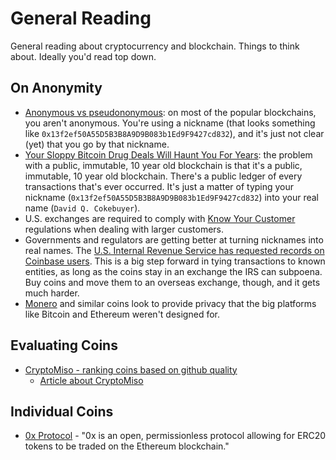 General Reading
===============

General reading about cryptocurrency and blockchain. Things to think about. Ideally you'd read top down.

On Anonymity
------------
* [Anonymous vs pseudononymous](https://tante.cc/2011/08/12/anonymous-vs-pseudonymous/): on most
of the popular blockchains, you aren't anonymous. You're using a
nickname 
(that looks something like `0x13f2ef50A55D5B3B8A9D9B083b1Ed9F9427cd832`), and it's just not clear (yet) that you go by that nickname.
* [Your Sloppy Bitcoin Drug Deals Will Haunt You For Years](https://www.wired.com/story/bitcoin-drug-deals-silk-road-blockchain/): the problem with a public, immutable, 10 year old blockchain is that it's a public, immutable, 10 year old blockchain. There's a public ledger of every transactions that's ever occurred. It's just a matter of typing your nickname (`0x13f2ef50A55D5B3B8A9D9B083b1Ed9F9427cd832`) into your real name (`David Q. Cokebuyer`).
* U.S. exchanges are required to comply with [Know Your Customer](https://steemit.com/bitcoin/@steemitguide/guide-to-regulating-cryptocurrency-via-the-know-your-customer-procedure-and-compliance) regulations when dealing with larger customers.
* Governments and regulators are getting better at turning nicknames into real names. The [U.S. Internal Revenue Service has requested records on Coinbase users](https://medium.com/@GlobalTaxAccountants/irs-narrows-scope-of-coinbase-subpoena-impact-for-coinbase-users-770532755c5e). This is a big step forward in tying transactions to known entities, as long as the coins stay in an exchange the IRS can subpoena. Buy coins and move them to an overseas exchange, though, and it gets much harder. 
* [Monero](https://www.monero.how/how-does-monero-privacy-work) and similar coins look to provide privacy that the big platforms like Bitcoin and Ethereum weren't designed for.

Evaluating Coins
----------------
* [CryptoMiso - ranking coins based on github quality](https://www.cryptomiso.com/)
    * [Article about CryptoMiso](https://news.bitcoin.com/new-website-ranks-600-cryptocurrencies-github-activity/)

Individual Coins
----------------
* [0x Protocol](https://0xproject.com/) - "0x is an open, permissionless protocol allowing for ERC20 tokens to be traded on the Ethereum blockchain."
